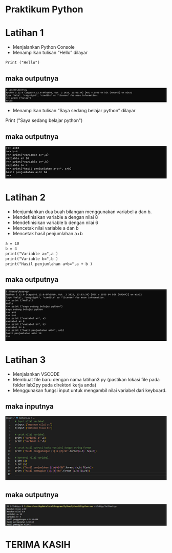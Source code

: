 # Praktikum Python
# Latihan 1 
* Menjalankan Python Console
* Menampilkan tulisan “Hello” dilayar
```
Print ("Hello")
```
## maka outputnya
![Alt text](<latian 1-1.png>)

* Menampilkan tulisan “Saya sedang belajar python” dilayar

Print ("Saya sedang belajar python")

## maka outputnya
![Alt text](image-2.png)

# Latihan 2
* Menjumlahkan dua buah bilangan menggunakan variabel a dan b.
* Mendefinisikan variable a dengan nilai 8
* Mendefinisikan variable b dengan nilai 6
* Mencetak nilai variable a dan b
* Mencetak hasil penjumlahan a+b

```
a = 10
b = 4
print("Variable a=",a )
print("Variable b=",b )
print("Hasil penjumlahan a+b=",a + b )
```
## maka outputnya
![Alt text](<latian 2.png>)


# Latihan 3

* Menjalankan VSCODE
* Membuat file baru dengan nama latihan3.py (pastikan lokasi file pada folder lab2py pada direktori kerja anda)
* Menggunakan fungsi input untuk mengambil nilai variabel dari keyboard.


## maka inputnya 
![Alt text](<latian 3.png>)

## maka outputnya
![Alt text](<image 1.jpeg>)


# TERIMA KASIH
